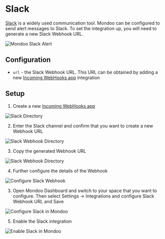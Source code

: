 # Slack

[Slack](https://slack.com/) is a widely used communication tool. Mondoo can be configured to send alert messages to Slack. To set the integration up, you will need to generate a new Slack Webhook URL.

![Mondoo Slack Alert](../../assets/slack/slack-alert.png)

## Configuration

- `url` - the Slack Webhook URL. This URL can be obtained by adding a new [Incoming WebHooks app](https://slack.com/apps/A0F7XDUAZ-incoming-webhooks) integration

## Setup

1. Create a new [Incoming WebHooks app](https://slack.com/apps/A0F7XDUAZ-incoming-webhooks)

![Slack Directory](../../assets/slack/slack-webhook-directory.png)

2. Enter the Slack channel and confirm that you want to create a new Webhook URL

![Slack Webhook Directory](../../assets/slack/slack-webhook-create.png)

3. Copy the generated Webhook URL

![Slack Webhook Directory](../../assets/slack/slack-webhook-created.png)

4. Further configure the details of the Webhook

![Configure Slack Webhook](../../assets/slack/slack-webhook-configure.png)

3. Open Mondoo Dashboard and switch to your space that you want to configure. Then select Settings -> Integrations and configure Slack Webhook URL and Save

![Configure Slack in Mondoo](../../assets/slack/slack-mondoo-configure.png)

5. Enable the Slack integration

![Enable Slack in Mondoo](../../assets/slack/slack-mondoo-enable.png)

